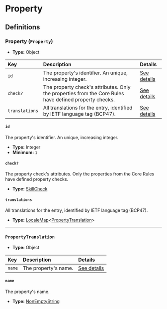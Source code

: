 # Property

## Definitions

### <a name="Property"></a> Property (`Property`)

- **Type:** Object

Key | Description | Details
:-- | :-- | :--
`id` | The property's identifier. An unique, increasing integer. | <a href="#Property/id">See details</a>
`check?` | The property check's attributes. Only the properties from the Core Rules have defined property checks. | <a href="#Property/check">See details</a>
`translations` | All translations for the entry, identified by IETF language tag (BCP47). | <a href="#Property/translations">See details</a>

#### <a name="Property/id"></a> `id`

The property's identifier. An unique, increasing integer.

- **Type:** Integer
- **Minimum:** `1`

#### <a name="Property/check"></a> `check?`

The property check's attributes. Only the properties from the Core Rules have defined property checks.

- **Type:** <a href="./_SkillCheck.md#SkillCheck">SkillCheck</a>

#### <a name="Property/translations"></a> `translations`

All translations for the entry, identified by IETF language tag (BCP47).

- **Type:** <a href="./_LocaleMap.md#LocaleMap">LocaleMap</a>&lt;<a href="#PropertyTranslation">PropertyTranslation</a>&gt;

---

### <a name="PropertyTranslation"></a> `PropertyTranslation`

- **Type:** Object

Key | Description | Details
:-- | :-- | :--
`name` | The property's name. | <a href="#PropertyTranslation/name">See details</a>

#### <a name="PropertyTranslation/name"></a> `name`

The property's name.

- **Type:** <a href="./_NonEmptyString.md#NonEmptyString">NonEmptyString</a>
